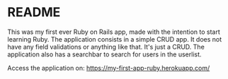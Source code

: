 # README

This was my first ever Ruby on Rails app, made with the intention to start learning Ruby. The application consists in a simple CRUD app. It does not have any field validations or anything like that. It's just a CRUD. The application also has a searchbar to search for users in the userlist.

Access the application on: https://my-first-app-ruby.herokuapp.com/
